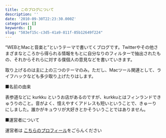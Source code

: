 ```yaml
---
title: このブログについて
description: ''
date: '2010-09-30T22:23:30.000Z'
categories: []
keywords: []
slug: "583ef15c-c3d5-41a9-811f-85b12649f224"
---
```

“WEBとMacと音楽と”というテーマで書いてくブログです。Twitterやその他さまざまなところから得られる情報をもとに自分なりのフィルターで抽出されたもの、それからそれらに対する僕個人の意見などを書いていきます。

取り上げるのは主に上の三つのテーマのみ。ただし、Macツール関連として、ライフハックなども多少取り上げたりはします。

■名前の由来

表参道などに kurkku というお店があるのですが、kurkkuとはフィンランドできゅうりのこと。音がよく、憶えやすくアドレスも短いということで、きゅーり にしました。誰かがキュウリが大好きとかそういうことではありません。

■運営者について

運営者は [こちらのプロフィール](http://about.me/hiro.qli)をごらんください